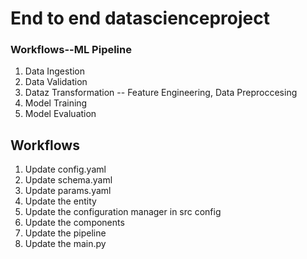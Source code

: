 # End to end datascienceproject

### Workflows--ML Pipeline

1. Data Ingestion
2. Data Validation
3. Dataz Transformation -- Feature Engineering, Data Preproccesing
4. Model Training
5. Model Evaluation

## Workflows

1. Update config.yaml
2. Update schema.yaml
3. Update params.yaml
4. Update the entity
5. Update the configuration manager in src config
6. Update the components
7. Update the pipeline
8. Update the main.py